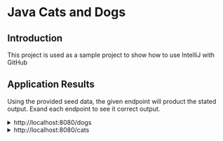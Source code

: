 # Java Cats and Dogs

## Introduction

This project is used as a sample project to show how to use IntelliJ with GitHub

## Application Results

Using the provided seed data, the given endpoint will product the stated output. Exand each endpoint to see it correct output.

<details>
<summary>http://localhost:8080/dogs</summary>

```JSON
[
    {
        "dogid": 1,
        "dogname": "Dottie"
    },
    {
        "dogid": 2,
        "dogname": "Ginger"
    },
    {
        "dogid": 3,
        "dogname": "Mojo"
    }
]
```

</details>

<details>
<summary>http://localhost:8080/cats</summary>

```JSON
[
    {
        "catid": 4,
        "catname": "Tiger"
    }
]
```

</details>
